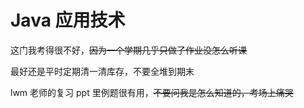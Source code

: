 # Java 应用技术

这门我考得很不好，~~因为一个学期几乎只做了作业没怎么听课~~

最好还是平时定期清一清库存，不要全堆到期末

lwm 老师的复习 ppt 里例题很有用，~~不要问我是怎么知道的，考场上痛哭~~